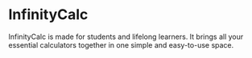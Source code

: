 # InfinityCalc
InfinityCalc is made for students and lifelong learners. It brings all your essential calculators together in one simple and easy-to-use space.
